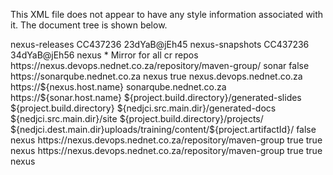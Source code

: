 This XML file does not appear to have any style information associated with it. The document tree is shown below.
<!-- 
Licensed to the Apache Software Foundation (ASF) under one
or more contributor license agreements.  See the NOTICE file
distributed with this work for additional information
regarding copyright ownership.  The ASF licenses this file
to you under the Apache License, Version 2.0 (the
"License"); you may not use this file except in compliance
with the License.  You may obtain a copy of the License at

    http://www.apache.org/licenses/LICENSE-2.0

Unless required by applicable law or agreed to in writing,
software distributed under the License is distributed on an
"AS IS" BASIS, WITHOUT WARRANTIES OR CONDITIONS OF ANY
KIND, either express or implied.  See the License for the
specific language governing permissions and limitations
under the License.
 -->
<settings xmlns:xsi="http://www.w3.org/2001/XMLSchema-instance" xmlns="http://maven.apache.org/SETTINGS/1.0.0" xsi:schemaLocation="http://maven.apache.org/SETTINGS/1.0.0 http://maven.apache.org/xsd/settings-1.0.0.xsd">
<!--  localRepository
     | The path to the local repository maven will use to store artifacts.
     |
     | Default: ~/.m2/repository
    <localRepository>/path/to/local/repo</localRepository>
     -->
<!--  interactiveMode
     | This will determine whether maven prompts you when it needs input. If set to false,
     | maven will use a sensible default value, perhaps based on some other setting, for
     | the parameter in question.
     |
     | Default: true
    <interactiveMode>true</interactiveMode>
     -->
<!--  offline
     | Determines whether maven should attempt to connect to the network when executing a build.
     | This will have an effect on artifact downloads, artifact deployment, and others.
     |
     | Default: false
    <offline>false</offline>
     -->
<!--  pluginGroups
     | This is a list of additional group identifiers that will be searched when resolving plugins by their prefix, i.e.
     | when invoking a command line like "mvn prefix:goal". Maven will automatically add the group identifiers
     | "org.apache.maven.plugins" and "org.codehaus.mojo" if these are not already contained in the list.
     | -->
<pluginGroups>
<!--  pluginGroup
         | Specifies a further group identifier to use for plugin lookup.
        <pluginGroup>com.your.plugins</pluginGroup>
         -->
</pluginGroups>
<!--  proxies
     | This is a list of proxies which can be used on this machine to connect to the network.
     | Unless otherwise specified (by system property or command-line switch), the first proxy
     | specification in this list marked as active will be used.
     | -->
<proxies>
<!--  proxy
         | Specification for one proxy, to be used in connecting to the network.
         |
        <proxy>
          <id>optional</id>
          <active>true</active>
          <protocol>http</protocol>
          <username>proxyuser</username>
          <password>proxypass</password>
          <host>proxy.host.net</host>
          <port>80</port>
          <nonProxyHosts>local.net|some.host.com</nonProxyHosts>
        </proxy>
         -->
</proxies>
<!--  servers
     | This is a list of authentication profiles, keyed by the server-id used within the system.
     | Authentication profiles can be used whenever maven must make a connection to a remote server.
     | -->
<servers>
<server>
<id>nexus-releases</id>
<username>CC437236</username>
<password>23dYaB@jEh45</password>
</server>
<server>
<id>nexus-snapshots</id>
<username>CC437236</username>
<password>34dYaB@jEh56</password>
</server>
</servers>
<!--  mirrors
     | This is a list of mirrors to be used in downloading artifacts from remote repositories.
     |
     | It works like this: a POM may declare a repository to use in resolving certain artifacts.
     | However, this repository may have problems with heavy traffic at times, so people have mirrored
     | it to several places.
     |
     | That repository definition will have a unique id, so we can create a mirror reference for that
     | repository, to be used as an alternate download site. The mirror site will be the preferred
     | server for that repository.
     |  -->
<mirrors>
<mirror>
<id>nexus</id>
<mirrorOf>*</mirrorOf>
<name>Mirror for all cr repos</name>
<url>https://nexus.devops.nednet.co.za/repository/maven-group/</url>
</mirror>
</mirrors>
<profiles>
<profile>
<id>sonar</id>
<activation>
<activeByDefault>false</activeByDefault>
</activation>
<properties>
<sonar.host.url> https://sonarqube.nednet.co.za </sonar.host.url>
</properties>
</profile>
<profile>
<id>nexus</id>
<activation>
<activeByDefault>true</activeByDefault>
</activation>
<properties>
<!--  <ci.server.host.ip>10.59.9.45</ci.server.host.ip>  -->
<!-- <nexus.host.name>nexus:nexus@nexus.nednet.co.za</nexus.host.name> -->
<nexus.host.name>nexus.devops.nednet.co.za</nexus.host.name>
<nexus.host.url>https://${nexus.host.name}</nexus.host.url>
<sonar.host.name>sonarqube.nednet.co.za</sonar.host.name>
<sonar.host.url>https://${sonar.host.name}</sonar.host.url>
<!--  Used for Reveal JS slides  -->
<project.slides.directory>${project.build.directory}/generated-slides</project.slides.directory>
<!--  This is the document source folder structure  -->
<nedjci.src.main.dir>${project.build.directory}</nedjci.src.main.dir>
<nedjci.src.asciidocs.dir>${nedjci.src.main.dir}/generated-docs</nedjci.src.asciidocs.dir>
<nedjci.src.site.dir>${nedjci.src.main.dir}/site</nedjci.src.site.dir>
<!--  This is the document destination folder structure  -->
<nedjci.dest.main.dir>${project.build.directory}/projects/</nedjci.dest.main.dir>
<nedjci.dest.training.dir>${nedjci.dest.main.dir}uploads/training/content/${project.artifactId}/</nedjci.dest.training.dir>
<project.has.traing.docs>false</project.has.traing.docs>
<!-- Urbancode Properties -->
<!--  The default is set to false. This property should be added to the templates & existing projects and set to true  -->
<!-- UC.ActivateProfile>false</UC.ActivateProfile -->
</properties>
<repositories>
<repository>
<id>nexus</id>
<url>https://nexus.devops.nednet.co.za/repository/maven-group</url>
<releases>
<enabled>true</enabled>
</releases>
<snapshots>
<enabled>true</enabled>
</snapshots>
</repository>
</repositories>
<pluginRepositories>
<pluginRepository>
<id>nexus</id>
<url>https://nexus.devops.nednet.co.za/repository/maven-group</url>
<releases>
<enabled>true</enabled>
</releases>
<snapshots>
<enabled>true</enabled>
</snapshots>
</pluginRepository>
</pluginRepositories>
</profile>
</profiles>
<activeProfiles>
<!-- make the profile active all the time  -->
<activeProfile>nexus</activeProfile>
</activeProfiles>
</settings>

